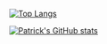 
[![Top Langs](https://github-readme-stats.vercel.app/api/top-langs/?username=patrickellis)](https://github.com/patrickellis/github-readme-stats)



[![Patrick's GitHub stats](https://github-readme-stats.vercel.app/api?username=patrickellis&theme=vue-dark&show_icons=true)](https://github.com/patrickellis/github-readme-stats)
